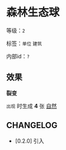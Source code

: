 # 森林生态球

等级：`2`

标签：`单位` `建筑`

内部id：`?`

## 效果

**裂变**

`出现` 时生成 **4** 张 [自然](../卡牌组/自然.md)

## CHANGELOG

- [0.2.0] 引入
